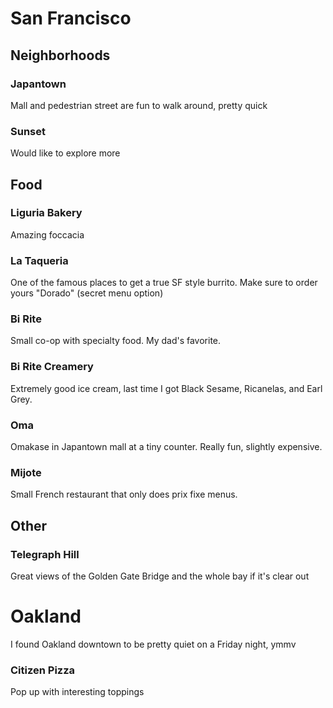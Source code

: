 # San Francisco
## Neighborhoods
### Japantown
Mall and pedestrian street are fun to walk around, pretty quick
### Sunset
Would like to explore more

## Food
### Liguria Bakery
Amazing foccacia
### La Taqueria
One of the famous places to get a true SF style burrito. Make sure to order yours "Dorado" (secret menu option)
### Bi Rite
Small co-op with specialty food. My dad's favorite.
### Bi Rite Creamery
Extremely good ice cream, last time I got Black Sesame, Ricanelas, and Earl Grey.
### Oma
Omakase in Japantown mall at a tiny counter. Really fun, slightly expensive.
### Mijote
Small French restaurant that only does prix fixe menus.

## Other
### Telegraph Hill
Great views of the Golden Gate Bridge and the whole bay if it's clear out

# Oakland
I found Oakland downtown to be pretty quiet on a Friday night, ymmv
### Citizen Pizza
Pop up with interesting toppings

